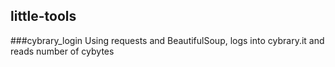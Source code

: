 ## little-tools

###cybrary_login
Using requests and BeautifulSoup, logs into cybrary.it and reads number of cybytes
